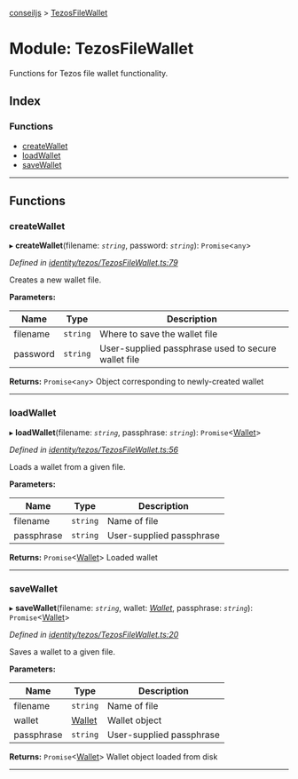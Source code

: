 [conseiljs](../README.md) > [TezosFileWallet](../modules/tezosfilewallet.md)

# Module: TezosFileWallet

Functions for Tezos file wallet functionality.

## Index

### Functions

* [createWallet](tezosfilewallet.md#createwallet)
* [loadWallet](tezosfilewallet.md#loadwallet)
* [saveWallet](tezosfilewallet.md#savewallet)

---

## Functions

<a id="createwallet"></a>

###  createWallet

▸ **createWallet**(filename: *`string`*, password: *`string`*): `Promise`<`any`>

*Defined in [identity/tezos/TezosFileWallet.ts:79](https://github.com/Cryptonomic/ConseilJS/blob/6ee1a2c/src/identity/tezos/TezosFileWallet.ts#L79)*

Creates a new wallet file.

**Parameters:**

| Name | Type | Description |
| ------ | ------ | ------ |
| filename | `string` |  Where to save the wallet file |
| password | `string` |  User-supplied passphrase used to secure wallet file |

**Returns:** `Promise`<`any`>
Object corresponding to newly-created wallet

___
<a id="loadwallet"></a>

###  loadWallet

▸ **loadWallet**(filename: *`string`*, passphrase: *`string`*): `Promise`<[Wallet](../interfaces/wallet.md)>

*Defined in [identity/tezos/TezosFileWallet.ts:56](https://github.com/Cryptonomic/ConseilJS/blob/6ee1a2c/src/identity/tezos/TezosFileWallet.ts#L56)*

Loads a wallet from a given file.

**Parameters:**

| Name | Type | Description |
| ------ | ------ | ------ |
| filename | `string` |  Name of file |
| passphrase | `string` |  User-supplied passphrase |

**Returns:** `Promise`<[Wallet](../interfaces/wallet.md)>
Loaded wallet

___
<a id="savewallet"></a>

###  saveWallet

▸ **saveWallet**(filename: *`string`*, wallet: *[Wallet](../interfaces/wallet.md)*, passphrase: *`string`*): `Promise`<[Wallet](../interfaces/wallet.md)>

*Defined in [identity/tezos/TezosFileWallet.ts:20](https://github.com/Cryptonomic/ConseilJS/blob/6ee1a2c/src/identity/tezos/TezosFileWallet.ts#L20)*

Saves a wallet to a given file.

**Parameters:**

| Name | Type | Description |
| ------ | ------ | ------ |
| filename | `string` |  Name of file |
| wallet | [Wallet](../interfaces/wallet.md) |  Wallet object |
| passphrase | `string` |  User-supplied passphrase |

**Returns:** `Promise`<[Wallet](../interfaces/wallet.md)>
Wallet object loaded from disk

___

